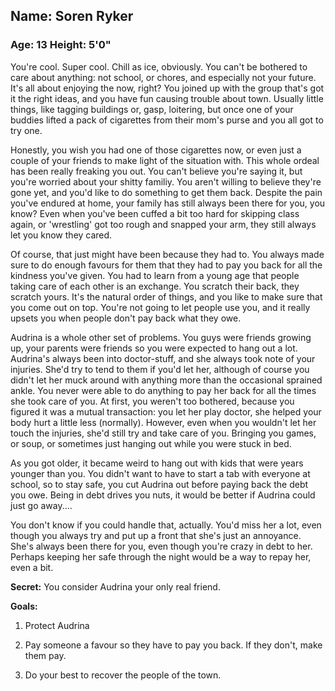 ## Name: Soren Ryker
### Age: 13 Height: 5'0"

You're cool. Super cool. Chill as ice, obviously. You can't be bothered to care
about anything: not school, or chores, and especially not your future. It's all
about enjoying the now, right? You joined up with the group that's got it the
right ideas, and you have fun causing trouble about town. Usually little
things, like tagging buildings or, gasp, loitering, but once one of your buddies
lifted a pack of cigarettes from their mom's purse and you all got to try one. 

Honestly, you wish you had one of those cigarettes now, or even just a couple
of your friends to make light of the situation with. This whole ordeal has been
really freaking you out. You can't believe you're saying it, but you're worried
about your shitty familiy. You aren't willing to believe they're gone yet, and
you'd like to do something to get them back. Despite the pain you've endured at
home, your family has still always been there for you, you know?  Even when
you've been cuffed a bit too hard for skipping class again, or 'wrestling' got
too rough and snapped your arm, they still always let you know they cared.

Of course, that just might have been because they had to. You always made sure
to do enough favours for them that they had to pay you back for all the
kindness you've given. You had to learn from a young age that people taking
care of each other is an exchange. You scratch their back, they scratch yours.
It's the natural order of things, and you like to make sure that you come out
on top. You're not going to let people use you, and it really upsets you when
people don't pay back what they owe.

Audrina is a whole other set of problems. You guys were friends growing up,
your parents were friends so you were expected to hang out a lot. Audrina's
always been into doctor-stuff, and she always took note of your injuries. She'd
try to tend to them if you'd let her, although of course you didn't let her
muck around with anything more than the occasional sprained ankle. You never
were able to do anything to pay her back for all the times she took care of
you. At first, you weren't too bothered, because you figured it was a mutual
transaction: you let her play doctor, she helped your body hurt a little less
(normally). However, even when you wouldn't let her touch the injuries, she'd
still try and take care of you. Bringing you games, or soup, or sometimes just
hanging out while you were stuck in bed.

As you got older, it became weird to hang out with kids that were years younger
than you. You didn't want to have to start a tab with everyone at school, so
to stay safe, you cut Audrina out before paying back the debt you owe. Being in
debt drives you nuts, it would be better if Audrina could just go away....

You don't know if you could handle that, actually. You'd miss her a lot, even
though you always try and put up a front that she's just an annoyance. She's
always been there for you, even though you're crazy in debt to her. Perhaps
keeping her safe through the night would be a way to repay her, even a bit.

**Secret:** You consider Audrina your only real friend.

**Goals:** 

1. Protect Audrina

2. Pay someone a favour so they have to pay you back. If they don't, make them pay.

3. Do your best to recover the people of the town. 
